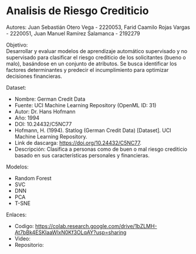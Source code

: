# Analisis de Riesgo Crediticio

Autores: Juan Sebastián Otero Vega - 2220053, Farid Caamilo Rojas Vargas - 2220051, Juan Manuel Ramírez Salamanca - 2192279

Objetivo:  
Desarrollar y evaluar modelos de aprendizaje automático supervisado y no supervisado para clasificar el riesgo crediticio de los solicitantes (bueno o malo), basándose en un conjunto de atributos. Se busca identificar los factores determinantes y predecir el incumplimiento para optimizar decisiones financieras.

Dataset:
- Nombre: German Credit Data
- Fuente: UCI Machine Learning Repository (OpenML ID: 31)
- Autor: Dr. Hans Hofmann
- Año: 1994
- DOI: 10.24432/C5NC77
- Hofmann, H. (1994). Statlog (German Credit Data) [Dataset]. UCI Machine Learning Repository.
- Link de dascarga: https://doi.org/10.24432/C5NC77.
- Descripción: Clasifica a personas como de buen o mal riesgo crediticio basado en sus características personales y financieras.


Modelos:
- Random Forest
- SVC
- DNN
- PCA
- T-SNE

Enlaces:

- Codigo: https://colab.research.google.com/drive/1bZLMH-At7bBk4ESKIaaWlxN0Kf3OLqAY?usp=sharing
- Video: 
- Repositorio: 

